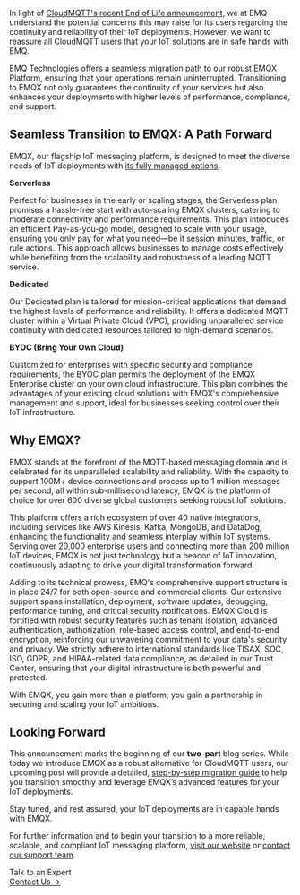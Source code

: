 In light of [CloudMQTT's recent End of Life announcement](https://www.cloudmqtt.com/blog/end-of-life-announcement.html), we at EMQ understand the potential concerns this may raise for its users regarding the continuity and reliability of their IoT deployments. However, we want to reassure all CloudMQTT users that your IoT solutions are in safe hands with EMQ. 

EMQ Technologies offers a seamless migration path to our robust EMQX Platform, ensuring that your operations remain uninterrupted. Transitioning to EMQX not only guarantees the continuity of your services but also enhances your deployments with higher levels of performance, compliance, and support. 

## **Seamless Transition to EMQX: A Path Forward** 

EMQX, our flagship IoT messaging platform, is designed to meet the diverse needs of IoT deployments with [its fully managed options](https://www.emqx.com/en/pricing): 

**Serverless** 

Perfect for businesses in the early or scaling stages, the Serverless plan promises a hassle-free start with auto-scaling EMQX clusters, catering to moderate connectivity and performance requirements. This plan introduces an efficient Pay-as-you-go model, designed to scale with your usage, ensuring you only pay for what you need—be it session minutes, traffic, or rule actions. This approach allows businesses to manage costs effectively while benefiting from the scalability and robustness of a leading MQTT service. 

**Dedicated** 

Our Dedicated plan is tailored for mission-critical applications that demand the highest levels of performance and reliability. It offers a dedicated MQTT cluster within a Virtual Private Cloud (VPC), providing unparalleled service continuity with dedicated resources tailored to high-demand scenarios. 

**BYOC (Bring Your Own Cloud)** 

Customized for enterprises with specific security and compliance requirements, the BYOC plan permits the deployment of the EMQX Enterprise cluster on your own cloud infrastructure. This plan combines the advantages of your existing cloud solutions with EMQX's comprehensive management and support, ideal for businesses seeking control over their IoT infrastructure. 

## **Why EMQX?** 

EMQX stands at the forefront of the MQTT-based messaging domain and is celebrated for its unparalleled scalability and reliability. With the capacity to support 100M+ device connections and process up to 1 million messages per second, all within sub-millisecond latency, EMQX is the platform of choice for over 600 diverse global customers seeking robust IoT solutions. 

 This platform offers a rich ecosystem of over 40 native integrations, including services like AWS Kinesis, Kafka, MongoDB, and DataDog, enhancing the functionality and seamless interplay within IoT systems. Serving over 20,000 enterprise users and connecting more than 200 million IoT devices, EMQX is not just technology but a beacon of IoT innovation, continuously adapting to drive your digital transformation forward. 

 Adding to its technical prowess, EMQ's comprehensive support structure is in place 24/7 for both open-source and commercial clients. Our extensive support spans installation, deployment, software updates, debugging, performance tuning, and critical security notifications. EMQX Cloud is fortified with robust security features such as tenant isolation, advanced authentication, authorization, role-based access control, and end-to-end encryption, reinforcing our unwavering commitment to your data's security and privacy. We strictly adhere to international standards like TISAX, SOC, ISO, GDPR, and HIPAA-related data compliance, as detailed in our Trust Center, ensuring that your digital infrastructure is both powerful and protected. 

With EMQX, you gain more than a platform; you gain a partnership in securing and scaling your IoT ambitions. 

## **Looking Forward** 

This announcement marks the beginning of our **two-part** blog series. While today we introduce EMQX as a robust alternative for CloudMQTT users, our upcoming post will provide a detailed, [step-by-step migration guide](https://www.emqx.com/en/blog/a-comprehensive-guide-to-migrating-from-cloudmqtt-to-emqx) to help you transition smoothly and leverage EMQX’s advanced features for your IoT deployments. 

Stay tuned, and rest assured, your IoT deployments are in capable hands with EMQX. 

For further information and to begin your transition to a more reliable, scalable, and compliant IoT messaging platform, [visit our website](https://www.emqx.com/en) or [contact our support team](https://www.emqx.com/en/support). 



<section class="promotion">
    <div>
        Talk to an Expert
    </div>
    <a href="https://www.emqx.com/en/contact?product=solutions" class="button is-gradient px-5">Contact Us →</a>
</section>
